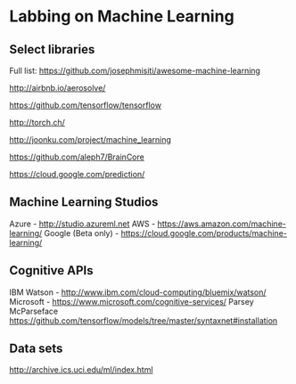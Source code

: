 # Labbing on Machine Learning

## Select libraries
Full list: https://github.com/josephmisiti/awesome-machine-learning

http://airbnb.io/aerosolve/

https://github.com/tensorflow/tensorflow

http://torch.ch/

http://joonku.com/project/machine_learning

https://github.com/aleph7/BrainCore

https://cloud.google.com/prediction/

## Machine Learning Studios
Azure - http://studio.azureml.net
AWS - https://aws.amazon.com/machine-learning/
Google (Beta only) - https://cloud.google.com/products/machine-learning/

## Cognitive APIs
IBM Watson - http://www.ibm.com/cloud-computing/bluemix/watson/
Microsoft - https://www.microsoft.com/cognitive-services/
Parsey McParseface https://github.com/tensorflow/models/tree/master/syntaxnet#installation

## Data sets
http://archive.ics.uci.edu/ml/index.html
